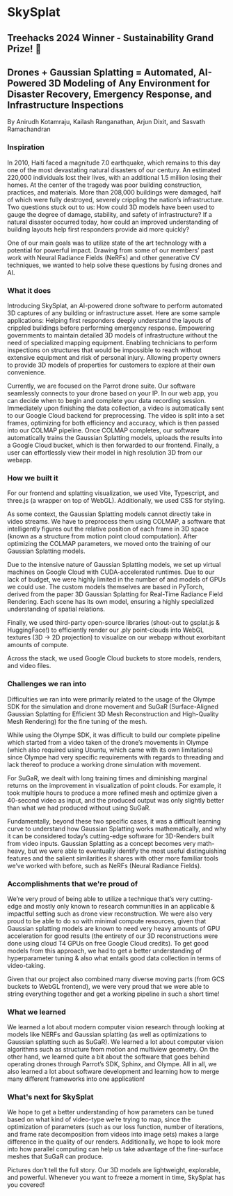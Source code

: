 # SkySplat

## Treehacks 2024 Winner - Sustainability Grand Prize! 🎉
## Drones + Gaussian Splatting = Automated, AI-Powered 3D Modeling of Any Environment for Disaster Recovery, Emergency Response, and Infrastructure Inspections

By Anirudh Kotamraju, Kailash Ranganathan, Arjun Dixit, and Sasvath Ramachandran

### Inspiration
In 2010, Haiti faced a magnitude 7.0 earthquake, which remains to this day one of the most devastating natural disasters of our century. An estimated 220,000 individuals lost their lives, with an additional 1.5 million losing their homes. At the center of the tragedy was poor building construction, practices, and materials. More than 208,000 buildings were damaged, half of which were fully destroyed, severely crippling the nation’s infrastructure. Two questions stuck out to us: How could 3D models have been used to gauge the degree of damage, stability, and safety of infrastructure? If a natural disaster occurred today, how could an improved understanding of building layouts help first responders provide aid more quickly?

One of our main goals was to utilize state of the art technology with a potential for powerful impact. Drawing from some of our members’ past work with Neural Radiance Fields (NeRFs) and other generative CV techniques, we wanted to help solve these questions by fusing drones and AI.

### What it does
Introducing SkySplat, an AI-powered drone software to perform automated 3D captures of any building or infrastructure asset. Here are some sample applications: Helping first responders deeply understand the layouts of crippled buildings before performing emergency response. Empowering governments to maintain detailed 3D models of infrastructure without the need of specialized mapping equipment. Enabling technicians to perform inspections on structures that would be impossible to reach without extensive equipment and risk of personal injury. Allowing property owners to provide 3D models of properties for customers to explore at their own convenience.

Currently, we are focused on the Parrot drone suite. Our software seamlessly connects to your drone based on your IP. In our web app, you can decide when to begin and complete your data recording session. Immediately upon finishing the data collection, a video is automatically sent to our Google Cloud backend for preprocessing. The video is split into a set frames, optimizing for both efficiency and accuracy, which is then passed into our COLMAP pipeline. Once COLMAP completes, our software automatically trains the Gaussian Splatting models, uploads the results into a Google Cloud bucket, which is then forwarded to our frontend. Finally, a user can effortlessly view their model in high resolution 3D from our webapp.

### How we built it
For our frontend and splatting visualization, we used Vite, Typescript, and three.js (a wrapper on top of WebGL). Additionally, we used CSS for styling.

As some context, the Gaussian Splatting models cannot directly take in video streams. We have to preprocess them using COLMAP, a software that intelligently figures out the relative position of each frame in 3D space (known as a structure from motion point cloud computation). After optimizing the COLMAP parameters, we moved onto the training of our Gaussian Splatting models.

Due to the intensive nature of Gaussian Splatting models, we set up virtual machines on Google Cloud with CUDA-accelerated runtimes. Due to our lack of budget, we were highly limited in the number of and models of GPUs we could use. The custom models themselves are based in PyTorch, derived from the paper 3D Gaussian Splatting for Real-Time Radiance Field Rendering. Each scene has its own model, ensuring a highly specialized understanding of spatial relations.

Finally, we used third-party open-source libraries (shout-out to gsplat.js & HuggingFace!) to efficiently render our .ply point-clouds into WebGL textures (3D -> 2D projection) to visualize on our webapp without exorbitant amounts of compute.

Across the stack, we used Google Cloud buckets to store models, renders, and video files.

### Challenges we ran into
Difficulties we ran into were primarily related to the usage of the Olympe SDK for the simulation and drone movement and SuGaR (Surface-Aligned Gaussian Splatting for Efficient 3D Mesh Reconstruction and High-Quality Mesh Rendering) for the fine tuning of the mesh.

While using the Olympe SDK, it was difficult to build our complete pipeline which started from a video taken of the drone’s movements in Olympe (which also required using Ubuntu, which came with its own limitations) since Olympe had very specific requirements with regards to threading and lack thereof to produce a working drone simulation with movement.

For SuGaR, we dealt with long training times and diminishing marginal returns on the improvement in visualization of point clouds. For example, it took multiple hours to produce a more refined mesh and optimize given a 40-second video as input, and the produced output was only slightly better than what we had produced without using SuGaR.

Fundamentally, beyond these two specific cases, it was a difficult learning curve to understand how Gaussian Splatting works mathematically, and why it can be considered today’s cutting-edge software for 3D-Renders built from video inputs. Gaussian Splatting as a concept becomes very math-heavy, but we were able to eventually identify the most useful distinguishing features and the salient similarities it shares with other more familiar tools we’ve worked with before, such as NeRFs (Neural Radiance Fields).

### Accomplishments that we're proud of
We’re very proud of being able to utilize a technique that’s very cutting-edge and mostly only known to research communities in an applicable & impactful setting such as drone view reconstruction. We were also very proud to be able to do so with minimal compute resources, given that Gaussian splatting models are known to need very heavy amounts of GPU acceleration for good results (the entirety of our 3D reconstructions were done using cloud T4 GPUs on free Google Cloud credits). To get good models from this approach, we had to get a better understanding of hyperparameter tuning & also what entails good data collection in terms of video-taking.

Given that our project also combined many diverse moving parts (from GCS buckets to WebGL frontend), we were very proud that we were able to string everything together and get a working pipeline in such a short time!

### What we learned
We learned a lot about modern computer vision research through looking at models like NERFs and Gaussian splatting (as well as optimizations to Gaussian splatting such as SuGaR). We learned a lot about computer vision algorithms such as structure from motion and multiview geometry. On the other hand, we learned quite a bit about the software that goes behind operating drones through Parrot’s SDK, Sphinx, and Olympe. All in all, we also learned a lot about software development and learning how to merge many different frameworks into one application!

### What's next for SkySplat
We hope to get a better understanding of how parameters can be tuned based on what kind of video-type we’re trying to map, since the optimization of parameters (such as our loss function, number of iterations, and frame rate decomposition from videos into image sets) makes a large difference in the quality of our renders. Additionally, we hope to look more into how parallel computing can help us take advantage of the fine-surface meshes that SuGaR can produce.

Pictures don’t tell the full story. Our 3D models are lightweight, explorable, and powerful. Whenever you want to freeze a moment in time, SkySplat has you covered!
